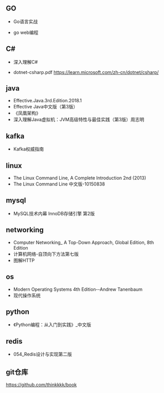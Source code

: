 ## GO
- Go语言实战

- go web编程

## C#
- 深入理解C#

- dotnet-csharp.pdf                  https://learn.microsoft.com/zh-cn/dotnet/csharp/

## java
- Effective.Java.3rd.Edition.2018.1
- Effective Java中文版（第3版）
- 《凤凰架构》
- 深入理解Java虚拟机：JVM高级特性与最佳实践（第3版）周志明

## kafka

- Kafka权威指南

## linux

- The Linux Command Line, A Complete Introduction 2nd (2013)
- The Linux Command Line 中文版-10150838

## mysql

- MySQL技术内幕  InnoDB存储引擎  第2版

## networking

- Computer Networking_ A Top-Down Approach, Global Edition, 8th Edition
- 计算机网络-自顶向下方法第七版
- 图解HTTP

## os

- Modern Operating Systems 4th Edition--Andrew Tanenbaum
- 现代操作系统

## python

- 《Python编程：从入门到实践》_中文版

## redis

- 054_Redis设计与实现第二版

## git仓库

https://github.com/thinkkkk/book
